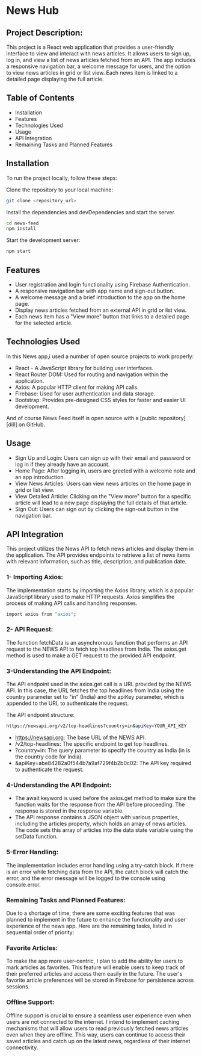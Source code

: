 # News Hub

## Project Description:

This project is a React web application that provides a user-friendly interface to view and interact with news articles. It allows users to sign up, log in, and view a list of news articles fetched from an API. The app includes a responsive navigation bar, a welcome message for users, and the option to view news articles in grid or list view. Each news item is linked to a detailed page displaying the full article.

## Table of Contents

- Installation
- Features
- Technologies Used
- Usage
- API Integration
- Remaining Tasks and Planned Features

## Installation

To run the project locally, follow these steps:

Clone the repository to your local machine:

```sh
git clone <repository_url>
```

Install the dependencies and devDependencies and start the server.

```sh
cd news-feed
npm install
```

Start the development server:

```sh
npm start
```

## Features

- User registration and login functionality using Firebase Authentication.
- A responsive navigation bar with app name and sign-out button.
- A welcome message and a brief introduction to the app on the home page.
- Display news articles fetched from an external API in grid or list view.
- Each news item has a "View more" button that links to a detailed page for the selected article.

## Technologies Used

In this News app,i used a number of open source projects to work properly:

- React - A JavaScript library for building user interfaces.
- React Router DOM: Used for routing and navigation within the application.
- Axios: A popular HTTP client for making API calls.
- Firebase: Used for user authentication and data storage.
- Bootstrap: Provides pre-designed CSS styles for faster and easier UI development.

And of course News Feed itself is open source with a [public repository][dill]
on GitHub.

## Usage

- Sign Up and Login: Users can sign up with their email and password or log in if they already have an account.
- Home Page: After logging in, users are greeted with a welcome note and an app introduction.
- View News Articles: Users can view news articles on the home page in grid or list view.
- View Detailed Article: Clicking on the "View more" button for a specific article will lead to a new page displaying the full details of that article.
- Sign Out: Users can sign out by clicking the sign-out button in the navigation bar.

## API Integration

This project utilizes the News API to fetch news articles and display them in the application. The API provides endpoints to retrieve a list of news items with relevant information, such as title, description, and publication date.

### 1- Importing Axios:

The implementation starts by importing the Axios library, which is a popular JavaScript library used to make HTTP requests. Axios simplifies the process of making API calls and handling responses.

```sh
import axios from "axios";
```

### 2- API Request:

The function fetchData is an asynchronous function that performs an API request to the NEWS API to fetch top headlines from India. The axios.get method is used to make a GET request to the provided API endpoint.

### 3-Understanding the API Endpoint:

The API endpoint used in the axios.get call is a URL provided by the NEWS API. In this case, the URL fetches the top headlines from India using the country parameter set to "in" (India) and the apiKey parameter, which is appended to the URL to authenticate the request.

The API endpoint structure:

```sh
https://newsapi.org/v2/top-headlines?country=in&apiKey=YOUR_API_KEY
```

- https://newsapi.org: The base URL of the NEWS API.
- /v2/top-headlines: The specific endpoint to get top headlines.
- ?country=in: The query parameter to specify the country as India (in is the country code for India).
- &apiKey=abe84282a0f544b7a9af729f4b2b0c02: The API key required to authenticate the request.

### 4-Understanding the API Endpoint:

- The await keyword is used before the axios.get method to make sure the function waits for the response from the API before proceeding. The response is stored in the response variable.
- The API response contains a JSON object with various properties, including the articles property, which holds an array of news articles. The code sets this array of articles into the data state variable using the setData function.

### 5-Error Handling:

The implementation includes error handling using a try-catch block. If there is an error while fetching data from the API, the catch block will catch the error, and the error message will be logged to the console using console.error.

### Remaining Tasks and Planned Features:

Due to a shortage of time, there are some exciting features that was planned to implement in the future to enhance the functionality and user experience of the news app. Here are the remaining tasks, listed in sequential order of priority:

### Favorite Articles:

To make the app more user-centric, I plan to add the ability for users to mark articles as favorites. This feature will enable users to keep track of their preferred articles and access them easily in the future. The user's favorite article preferences will be stored in Firebase for persistence across sessions.

### Offline Support:

Offline support is crucial to ensure a seamless user experience even when users are not connected to the internet. I intend to implement caching mechanisms that will allow users to read previously fetched news articles even when they are offline. This way, users can continue to access their saved articles and catch up on the latest news, regardless of their internet connectivity.
